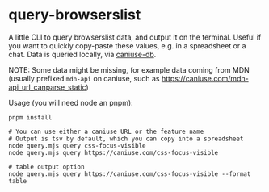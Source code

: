 # query-browserslist

A little CLI to query browserslist data, and output it on the terminal.
Useful if you want to quickly copy-paste these values, e.g. in a spreadsheet or a chat.
Data is queried locally, via [caniuse-db](npm.im/caniuse-db).

NOTE: Some data might be missing, for example data coming from MDN (usually prefixed `mdn-api` on caniuse, such as https://caniuse.com/mdn-api_url_canparse_static)

Usage (you will need node an pnpm):

```shell
pnpm install

# You can use either a caniuse URL or the feature name
# Output is tsv by default, which you can copy into a spreadsheet
node query.mjs query css-focus-visible
node query.mjs query https://caniuse.com/css-focus-visible

# table output option
node query.mjs query https://caniuse.com/css-focus-visible --format table
```
